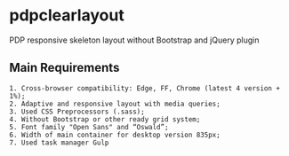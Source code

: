 # pdpclearlayout
PDP responsive skeleton layout without Bootstrap and jQuery plugin

## Main Requirements
    1. Cross-browser compatibility: Edge, FF, Chrome (latest 4 version + 1%);
    2. Adaptive and responsive layout with media queries;
    3. Used CSS Preprocessors (.sass);
    4. Without Bootstrap or other ready grid system;
    5. Font family "Open Sans" and “Oswald”;
    6. Width of main container for desktop version 835px;
    7. Used task manager Gulp
